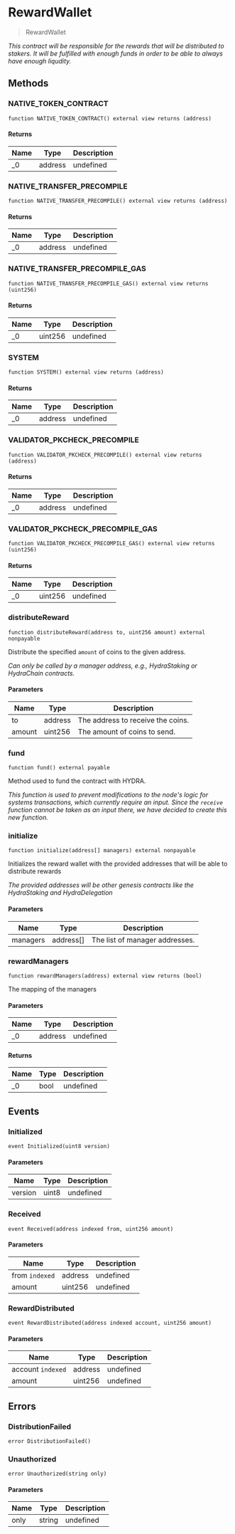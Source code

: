 # RewardWallet



> RewardWallet



*This contract will be responsible for the rewards that will be distributed to stakers. It will be fulfilled with enough funds in order to be able to always have enough liqudity.*

## Methods

### NATIVE_TOKEN_CONTRACT

```solidity
function NATIVE_TOKEN_CONTRACT() external view returns (address)
```






#### Returns

| Name | Type | Description |
|---|---|---|
| _0 | address | undefined |

### NATIVE_TRANSFER_PRECOMPILE

```solidity
function NATIVE_TRANSFER_PRECOMPILE() external view returns (address)
```






#### Returns

| Name | Type | Description |
|---|---|---|
| _0 | address | undefined |

### NATIVE_TRANSFER_PRECOMPILE_GAS

```solidity
function NATIVE_TRANSFER_PRECOMPILE_GAS() external view returns (uint256)
```






#### Returns

| Name | Type | Description |
|---|---|---|
| _0 | uint256 | undefined |

### SYSTEM

```solidity
function SYSTEM() external view returns (address)
```






#### Returns

| Name | Type | Description |
|---|---|---|
| _0 | address | undefined |

### VALIDATOR_PKCHECK_PRECOMPILE

```solidity
function VALIDATOR_PKCHECK_PRECOMPILE() external view returns (address)
```






#### Returns

| Name | Type | Description |
|---|---|---|
| _0 | address | undefined |

### VALIDATOR_PKCHECK_PRECOMPILE_GAS

```solidity
function VALIDATOR_PKCHECK_PRECOMPILE_GAS() external view returns (uint256)
```






#### Returns

| Name | Type | Description |
|---|---|---|
| _0 | uint256 | undefined |

### distributeReward

```solidity
function distributeReward(address to, uint256 amount) external nonpayable
```

Distribute the specified `amount` of coins to the given address.

*Can only be called by a manager address, e.g., HydraStaking or HydraChain contracts.*

#### Parameters

| Name | Type | Description |
|---|---|---|
| to | address | The address to receive the coins. |
| amount | uint256 | The amount of coins to send. |

### fund

```solidity
function fund() external payable
```

Method used to fund the contract with HYDRA.

*This function is used to prevent modifications to the node&#39;s logic for systems transactions, which currently require an input. Since the `receive` function cannot be taken as an input there, we have decided to create this new function.*


### initialize

```solidity
function initialize(address[] managers) external nonpayable
```

Initializes the reward wallet with the provided addresses that will be able to distribute rewards

*The provided addresses will be other genesis contracts like the HydraStaking and HydraDelegation*

#### Parameters

| Name | Type | Description |
|---|---|---|
| managers | address[] | The list of manager addresses. |

### rewardManagers

```solidity
function rewardManagers(address) external view returns (bool)
```

The mapping of the managers



#### Parameters

| Name | Type | Description |
|---|---|---|
| _0 | address | undefined |

#### Returns

| Name | Type | Description |
|---|---|---|
| _0 | bool | undefined |



## Events

### Initialized

```solidity
event Initialized(uint8 version)
```





#### Parameters

| Name | Type | Description |
|---|---|---|
| version  | uint8 | undefined |

### Received

```solidity
event Received(address indexed from, uint256 amount)
```





#### Parameters

| Name | Type | Description |
|---|---|---|
| from `indexed` | address | undefined |
| amount  | uint256 | undefined |

### RewardDistributed

```solidity
event RewardDistributed(address indexed account, uint256 amount)
```





#### Parameters

| Name | Type | Description |
|---|---|---|
| account `indexed` | address | undefined |
| amount  | uint256 | undefined |



## Errors

### DistributionFailed

```solidity
error DistributionFailed()
```






### Unauthorized

```solidity
error Unauthorized(string only)
```





#### Parameters

| Name | Type | Description |
|---|---|---|
| only | string | undefined |


